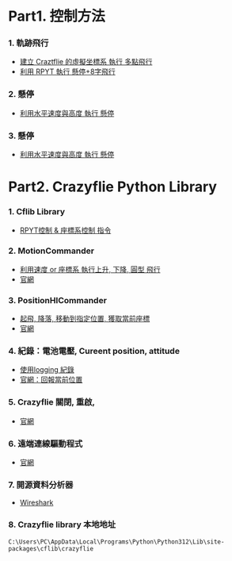 # Part1. 控制方法
### 1. 軌跡飛行
- [建立 Craztflie 的虛擬坐標系 執行 多點飛行](https://github.com/bitcraze/crazyflie-lib-python/blob/master/examples/positioning/initial_position.py)
- [利用 RPYT 執行 懸停+8字飛行](https://github.com/bitcraze/crazyflie-lib-python/blob/master/examples/positioning/flowsequenceSync.py)

### 2. 懸停
- [利用水平速度與高度 執行 懸停](https://github.com/ataffanel/crazyflie-push-demo/blob/8b9b2e8/src/push.c#L105-L106)

### 3. 懸停
- [利用水平速度與高度 執行 懸停](https://github.com/ataffanel/crazyflie-push-demo/blob/8b9b2e8/src/push.c#L105-L106)

# Part2. Crazyflie Python Library
### 1. Cflib Library
- [RPYT控制 & 座標系控制 指令](https://github.com/bitcraze/crazyflie-lib-python/blob/master/cflib/crazyflie/commander.py)

### 2. MotionCommander
- [利用速度 or 座標系 執行上升, 下降, 圓型 飛行](https://github.com/bitcraze/crazyflie-lib-python/blob/master/examples/autonomy/motion_commander_demo.py)
- [官網](https://www.bitcraze.io/documentation/repository/crazyflie-lib-python/master/api/cflib/positioning/motion_commander/)

### 3. PositionHlCommander
- [起飛, 降落, 移動到指定位置, 獲取當前座標](https://github.com/bitcraze/crazyflie-lib-python/blob/master/cflib/positioning/position_hl_commander.py)
- [官網](https://www.bitcraze.io/documentation/repository/crazyflie-lib-python/master/api/cflib/positioning/position_hl_commander/)

### 4. 紀錄：電池電壓, Cureent position, attitude 
- [使用logging 紀錄](https://github.com/bitcraze/crazyflie-lib-python/blob/master/examples/logging/basiclog.py)
- [官網：回報當前位置](https://www.bitcraze.io/documentation/repository/crazyflie-lib-python/master/api/cflib/crazyflie/extpos/)

### 5. Crazyflie 關閉, 重啟, 
- [官網](https://www.bitcraze.io/documentation/repository/crazyflie-lib-python/master/api/cflib/utils/power_switch/)

### 6. 遠端連線驅動程式
- [官網](https://www.bitcraze.io/documentation/repository/crazyflie-lib-python/master/api/cflib/crtp/crtpdriver/)

### 7. 開源資料分析器
- [Wireshark](https://www.bitcraze.io/documentation/repository/crazyflie-lib-python/master/development/wireshark/)

### 8. Crazyflie library 本地地址
```
C:\Users\PC\AppData\Local\Programs\Python\Python312\Lib\site-packages\cflib\crazyflie
```

